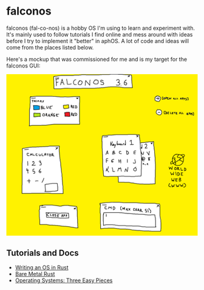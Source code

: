 falconos
========

falconos (fal-co-nos) is a hobby OS I'm using to learn and experiment with.  It's mainly used to follow tutorials I find online and mess around with ideas before I try to implement it "better" in aphOS. A lot of code and ideas will come from the places listed below.

Here's a mockup that was commissioned for me and is my target for the falconos GUI:

![falconos mockup](./doc/mockups/falconos_3-6.png)


Tutorials and Docs
------------------

* [Writing an OS in Rust](http://os.phil-opp.com/)
* [Bare Metal Rust](http://www.randomhacks.net/bare-metal-rust/)
* [Operating Systems: Three Easy Pieces](http://pages.cs.wisc.edu/~remzi/OSTEP/)
